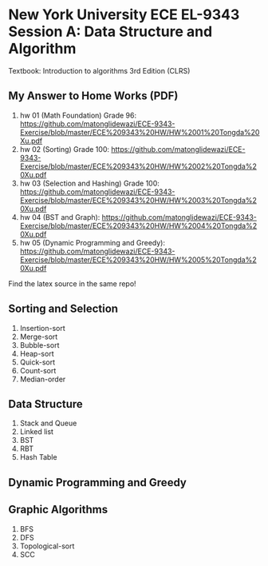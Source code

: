 # New York University ECE EL-9343 Session A: Data Structure and Algorithm
Textbook: Introduction to algorithms 3rd Edition (CLRS)
## My Answer to Home Works (PDF)

1. hw 01 (Math Foundation) Grade 96: https://github.com/matonglidewazi/ECE-9343-Exercise/blob/master/ECE%209343%20HW/HW%2001%20Tongda%20Xu.pdf
2. hw 02 (Sorting) Grade 100: https://github.com/matonglidewazi/ECE-9343-Exercise/blob/master/ECE%209343%20HW/HW%2002%20Tongda%20Xu.pdf   
3. hw 03 (Selection and Hashing) Grade 100: https://github.com/matonglidewazi/ECE-9343-Exercise/blob/master/ECE%209343%20HW/HW%2003%20Tongda%20Xu.pdf
4. hw 04 (BST and Graph): https://github.com/matonglidewazi/ECE-9343-Exercise/blob/master/ECE%209343%20HW/HW%2004%20Tongda%20Xu.pdf
5. hw 05 (Dynamic Programming and Greedy): https://github.com/matonglidewazi/ECE-9343-Exercise/blob/master/ECE%209343%20HW/HW%2005%20Tongda%20Xu.pdf

Find the latex source in the same repo!

## Sorting and Selection

1. Insertion-sort
2. Merge-sort
3. Bubble-sort
4. Heap-sort
5. Quick-sort
6. Count-sort
7. Median-order

## Data Structure

1. Stack and Queue
2. Linked list
3. BST
4. RBT
5. Hash Table

## Dynamic Programming and Greedy

## Graphic Algorithms

1. BFS
2. DFS
3. Topological-sort
4. SCC
